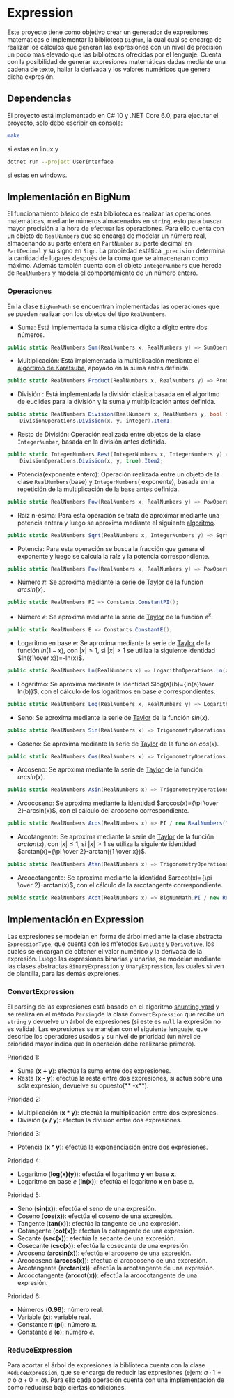 # Expression

Este proyecto tiene como objetivo crear un generador de expresiones matemáticas e implementar la
biblioteca `BigNum`, la cual cual se encarga de realizar los cálculos que generan las expresiones con un nivel de
precisión un poco mas elevado que las bibliotecas ofrecidas por el lenguaje. Cuenta con la posibilidad de generar
expresiones matemáticas dadas mediante una cadena de texto, hallar la derivada y los valores numéricos que
genera dicha expresión.

## Dependencias

El proyecto está implementado en C# 10 y .NET Core 6.0, para ejecutar el proyecto, solo debe escribir en consola:

```bash
make
```

si estas en linux y

```bash
dotnet run --project UserInterface
```

si estas en windows.

## Implementación en BigNum

El funcionamiento básico de esta biblioteca es realizar las operaciones matemáticas, mediante números almacenados
en `string`, esto para buscar mayor precisión a la hora de efectuar las operaciones. Para ello cuenta con un objeto
de `RealNumbers` que se encarga de modelar un número real, almacenando su parte entera en `PartNumber` su parte decimal
en `PartDecimal` y su signo en `Sign`. La propiedad estática `_precision` determina la cantidad de lugares después de la
coma que se almacenaran como máximo. Además también cuenta con el objeto `IntegerNumbers` que hereda de `RealNumbers` y
modela el comportamiento de un número entero.

### Operaciones

En la clase `BigNumMath` se encuentran implementadas las operaciones que se pueden realizar con los objetos del
tipo `RealNumbers`.

- Suma: Está implementada la suma clásica dígito a dígito entre dos números.

```csharp
public static RealNumbers Sum(RealNumbers x, RealNumbers y) => SumOperations.Sum(x, y);
```

- Multiplicación: Está implementada la multiplicación mediante
  el <a href="https://es.wikipedia.org/wiki/Algoritmo_de_Karatsuba#:~:text=El%20paso%20b%C3%A1sico%20del%20algoritmo,sumas%20y%20desplazamientos%20de%20d%C3%ADgitos.">
  algortimo de Karatsuba</a>, apoyado en la suma antes definida.

```csharp
public static RealNumbers Product(RealNumbers x, RealNumbers y) => ProductOperations.Product(x, y);
```

- División : Está implementada la división clásica basada en el algoritmo de euclides para la división y la suma y
  multiplicación antes definida.

```csharp
public static RealNumbers Division(RealNumbers x, RealNumbers y, bool integer = false) =>
    DivisionOperations.Division(x, y, integer).Item1;
```

- Resto de División: Operación realizada entre objetos de la clase `IntegerNumber`, basada en la división antes
  definida.

```csharp
public static IntegerNumbers Rest(IntegerNumbers x, IntegerNumbers y) =>
    DivisionOperations.Division(x, y, true).Item2;
```

- Potencia(exponente entero): Operación realizada entre un objeto de la clase `RealNumbers`(base) y `IntegerNumbers`(
  exponente), basada en la repetición de la multiplicación de la base antes definida.

```csharp
public static RealNumbers Pow(RealNumbers x, RealNumbers y) => PowOperations.Pow(x, y);
```

- Raíz n-ésima: Para esta operación se trata de aproximar mediante una potencia entera y luego se aproxima mediante el
  siguiente <a href="https://es.frwiki.wiki/wiki/Algorithme_de_calcul_de_la_racine_n-i%C3%A8me">algoritmo</a>.

```csharp
public static RealNumbers Sqrt(RealNumbers x, IntegerNumbers y) => SqrtOperations.Sqrt(x, y);
```

- Potencia: Para esta operación se busca la fracción que genera el exponente y luego se calcula la raíz y la potencia
  correspondiente.

```csharp
public static RealNumbers Pow(RealNumbers x, RealNumbers y) => PowOperations.Pow(x, y);
```

- Número $\pi$: Se aproxima mediante la serie de <a href="https://es.wikipedia.org/wiki/Serie_de_Taylor">Taylor</a> de
  la función $arcsin(x)$.

```csharp
public static RealNumbers PI => Constants.ConstantPI();
```

- Número $e$: Se aproxima mediante la serie de <a href="https://es.wikipedia.org/wiki/Serie_de_Taylor">Taylor</a> de la
  función $e^x$.

```csharp
public static RealNumbers E => Constants.ConstantE();
```

- Logaritmo en base e: Se aproxima mediante la serie de <a href="https://es.wikipedia.org/wiki/Serie_de_Taylor">
  Taylor</a> de la
  función $ln(1-x)$, con $|x| \leq 1$, si $|x| > 1$ se utiliza la siguiente identidad $ln({1\over x})=-ln(x)$.

```csharp
public static RealNumbers Ln(RealNumbers x) => LogarithmOperations.Ln(x);
```

- Logaritmo: Se aproxima mediante la identidad $log(a)(b)={ln(a)\over ln(b)}$, con el cálculo de los logaritmos en base
  $e$ correspondientes.

```csharp
public static RealNumbers Log(RealNumbers x, RealNumbers y) => LogarithmOperations.Log(x, y);
```

- Seno: Se aproxima mediante la serie de <a href="https://es.wikipedia.org/wiki/Serie_de_Taylor">Taylor</a> de la
  función $sin(x)$.

```csharp
public static RealNumbers Sin(RealNumbers x) => TrigonometryOperations.SinCos(x, true);
```

- Coseno: Se aproxima mediante la serie de <a href="https://es.wikipedia.org/wiki/Serie_de_Taylor">Taylor</a> de la
  función $cos(x)$.

```csharp
public static RealNumbers Cos(RealNumbers x) => TrigonometryOperations.SinCos(x, false);
```

- Arcoseno: Se aproxima mediante la serie de <a href="https://es.wikipedia.org/wiki/Serie_de_Taylor">Taylor</a> de la
  función $arcsin(x)$.

```csharp
public static RealNumbers Asin(RealNumbers x) => TrigonometryOperations.Asin(x);
```

- Arcocoseno: Se aproxima mediante la identidad $arccos(x)={\pi \over 2}-arcsin(x)$, con el cálculo del arcoseno
  correspondiente.

```csharp
public static RealNumbers Acos(RealNumbers x) => PI / new RealNumbers("2", "0") - Asin(x);
```

- Arcotangente: Se aproxima mediante la serie de <a href="https://es.wikipedia.org/wiki/Serie_de_Taylor">Taylor</a> de
  la función $arctan(x)$, con $|x| \leq 1$, si $|x| > 1$ se utiliza la siguiente identidad $arctan(x)={\pi \over 2}-arctan({1 \over x})$.

```csharp
public static RealNumbers Atan(RealNumbers x) => TrigonometryOperations.Atan(x);
```

- Arcocotangente: Se aproxima mediante la identidad $arccot(x)={\pi \over 2}-arctan(x)$, con el cálculo de la
  arcotangente correspondiente.

```csharp
public static RealNumbers Acot(RealNumbers x) => BigNumMath.PI / new RealNumbers("2", "0") - Atan(x);
```

## Implementación en Expression

Las expresiones se modelan en forma de árbol mediante la clase abstracta `ExpressionType`, que cuenta con los
m'etodos `Evaluate` y `Derivative`,
los cuales se encargan de obtener el valor numérico y la derivada de la expresión. Luego las expresiones binarias y
unarias,
se modelan mediante las clases abstractas `BinaryExpression` y `UnaryExpression`, las cuales sirven de plantilla, para
las demás expreiones.

### ConvertExpression

El parsing de las expresiones está basado en el
algoritmo <a href="https://es.wikipedia.org/wiki/Algoritmo_shunting_yard">shunting_yard</a>
y se realiza en el método `Parsing`de la clase `ConvertExpression` que recibe un `string` y devuelve un árbol
de expresiones (si este es `null` la expresión no es valida). Las expresiones se manejan con el siguiente lenguaje,
que describe los operadores usados y su nivel de prioridad (un nivel de prioridad mayor indica que la operación
debe realizarse primero).

Prioridad 1:

- Suma (**x + y**): efectúa la suma entre dos expresiones.
- Resta (**x - y**): efectúa la resta entre dos expresiones, si actúa sobre una sola expresión, devuelve su opuesto(**
  -x**).

Prioridad 2:

- Multiplicación (**x * y**): efectúa la multiplicación entre dos expresiones.
- División (**x / y**): efectúa la división entre dos expresiones.

Prioridad 3:

- Potencia (**x ^ y**): efectúa la exponenciasión entre dos expresiones.

Prioridad 4:

- Logaritmo (**log(x)(y)**): efectúa el logaritmo **y** en base **x**.
- Logaritmo en base $e$ (**ln(x)**): efectúa el logaritmo **x** en base $e$.

Prioridad 5:

- Seno (**sin(x)**): efectúa el seno de una expresión.
- Coseno (**cos(x)**): efectúa el coseno de una expresión.
- Tangente (**tan(x)**): efectúa la tangente de una expresión.
- Cotangente (**cot(x)**): efectúa la cotangente de una expresión.
- Secante (**sec(x)**): efectúa la secante de una expresión.
- Cosecante (**csc(x)**): efectúa la cosecante de una expresión.
- Arcoseno (**arcsin(x)**): efectúa el arcoseno de una expresión.
- Arcocoseno (**arccos(x)**): efectúa el arcocoseno de una expresión.
- Arcotangente (**arctan(x)**): efectúa la arcotangente de una expresión.
- Arcocotangente (**arccot(x)**): efectúa la arcocotangente de una expresión.

Prioridad 6:

- Números (**0.98**): número real.
- Variable (**x**): variable real.
- Constante $\pi$ (**pi**): número $\pi$.
- Constante $e$ (**e**): número $e$.

### ReduceExpression

Para acortar el árbol de expresiones la biblioteca cuenta con la clase `ReduceExpression`, que se encarga de
reducir las expresiones (ejem: $a\cdot 1=a$ ó $a+0=a$). Para ello cada operación cuenta con una implementación de
como reducirse bajo ciertas condiciones.

